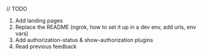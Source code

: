 // TODO

1. Add landing pages
2. Replace the README (ngrok, how to set it up in a dev env, add urls, env vars)
3. Add authorization-status & show-authorization plugins
4. Read previous feedback
